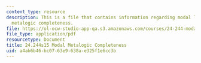 ```yaml
---
content_type: resource
description: This is a file that contains information regarding modal logic modal
  metalogic completeness.
file: https://ol-ocw-studio-app-qa.s3.amazonaws.com/courses/24-244-modal-logic-spring-2015/a4ab6b46bc0763e9638ae325f1e6cc3b_MIT24_244S15_Completeness.pdf
file_type: application/pdf
resourcetype: Document
title: 24.244s15 Modal Metalogic Completeness
uid: a4ab6b46-bc07-63e9-638a-e325f1e6cc3b
---
```

